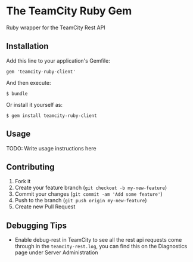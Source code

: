 # The TeamCity Ruby Gem

Ruby wrapper for the TeamCity Rest API

## Installation

Add this line to your application's Gemfile:

    gem 'teamcity-ruby-client'

And then execute:

    $ bundle

Or install it yourself as:

    $ gem install teamcity-ruby-client

## Usage

TODO: Write usage instructions here

## Contributing

1. Fork it
2. Create your feature branch (`git checkout -b my-new-feature`)
3. Commit your changes (`git commit -am 'Add some feature'`)
4. Push to the branch (`git push origin my-new-feature`)
5. Create new Pull Request

## Debugging Tips

* Enable debug-rest in TeamCity to see all the rest api requests come through in the `teamcity-rest.log`, you can find this on the Diagnostics page under Server Administration
